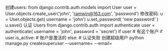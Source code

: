 创建users:
    from django.contrib.auth.models import User
    user = User.objects.create_user('john', 'ramwin@163.com', 'password')
修改密码:
    u = User.objects.get( username = 'john')
    u.set_password( 'new password' )
    u.save()
认证 Users
    from django.contrib.auth import authenticate
    user = authenticate( username = 'john', password = 'secret')
    if user    # 有这个账户
    if user.is_active:    # 账户是激活的
    else:     # 认证失败
创建超级用户
    python manage.py createsuperuser --username=<username> --email=<email>
